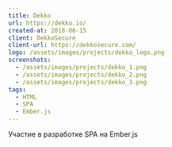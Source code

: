 ```yaml
---
title: Dekko
url: https://dekko.io/
created-at: 2018-06-15
client: DekkoSecure
client-url: https://dekkosecure.com/
logo: /assets/images/projects/dekko_logo.png
screenshots: 
  - /assets/images/projects/dekko_1.png
  - /assets/images/projects/dekko_2.png
  - /assets/images/projects/dekko_3.png
tags: 
  - HTML
  - SPA 
  - Ember.js
---
```

 
Участие в разработке SPA на Ember.js
